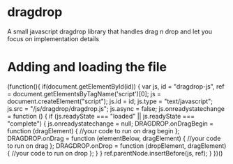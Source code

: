 dragdrop
========

A small javascript dragdrop library that handles drag n drop  and let you focus on implementation details

Adding and loading the file
===========================
(function(){
  if(document.getElementById(id)) {
      var js,
    	id = "dragdrop-js",
  		ref = document.getElementsByTagName('script')[0];
  		js = document.createElement("script");
  		js.id = id;
  		js.type = "text/javascript";
  		js.src = "/js/dragdrop/dragdrop.js";
  		js.async = false;
  		js.onreadystatechange = function () {
  			if (js.readyState === "loaded" || js.readyState === "complete") {
  				js.onreadystatechange = null;
    			DRAGDROP.onDragBegin = function (dragElement) {
    	        //your code to run on drag begin
          };
        	DRAGDROP.onDrag = function (elementBelow, dragElement) {
              //your code to run on drag
        	};
        	DRAGDROP.onDrop = function (dropElement, dragElement) {
              //your code to run on drop
        	};
  			}
  		}
  		ref.parentNode.insertBefore(js, ref);
  }
})()